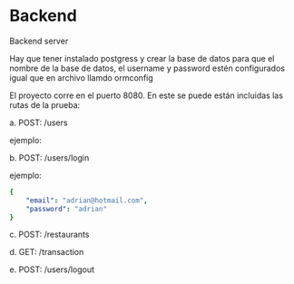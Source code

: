 # Backend
Backend server

Hay que tener instalado postgress y crear la base de datos para que el nombre de la base de datos, el username y password estén configurados igual que en archivo llamdo ormconfig

El proyecto corre en el puerto 8080. En este se puede están incluidas las rutas de la prueba:

a. POST: /users

ejemplo: 

b. POST: /users/login

ejemplo: 

```yaml
{
    "email": "adrian@hotmail.com",
    "password": "adrian"
}
```


c. POST: /restaurants

d. GET: /transaction

e. POST: /users/logout
